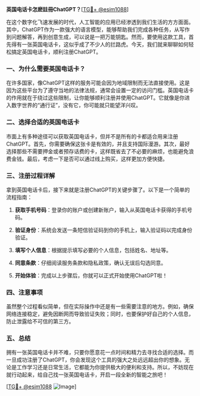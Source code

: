 **英国电话卡怎麽註冊ChatGPT？**[[TG💪+ @esim1088](https://t.me/s/esim1088)]

在这个数字化飞速发展的时代，人工智能的应用已经渗透到我们生活的方方面面。其中，ChatGPT作为一款强大的语言模型，能够帮助我们完成各种任务，从写作到问题解答，再到创意生成，可以说是一把万能钥匙。然而，要使用这款工具，首先得有一张英国电话卡，这似乎成了不少人的拦路虎。今天，我们就来聊聊如何轻松搞定英国电话卡，顺利注册ChatGPT。

### 一、为什么需要英国电话卡？

在许多国家，像ChatGPT这样的服务可能会因为地域限制而无法直接使用。这是因为这些平台为了遵守当地的法律法规，通常会设置一定的访问门槛。英国电话卡的作用就在于绕过这些限制，让你能够顺利注册并使用ChatGPT。它就像是你进入数字世界的“通行证”，没有它，你可能就只能望洋兴叹。

### 二、选择合适的英国电话卡

市面上有多种途径可以获取英国电话卡，但并不是所有的卡都适合用来注册ChatGPT。首先，你需要确保这张卡是有效的，并且支持国际漫游。其次，最好选择那些不需要押金或者预存话费的卡，这样既省去了不必要的麻烦，也能避免浪费金钱。最后，考虑一下是否可以通过线上购买，这样更加方便快捷。

### 三、注册过程详解

拿到英国电话卡后，接下来就是注册ChatGPT的关键步骤了。以下是一个简单的流程指南：

1. **获取手机号码**：登录你的账户或创建新账户，输入从英国电话卡获得的手机号码。
   
2. **验证身份**：系统会发送一条短信验证码到你的手机上，输入验证码以完成身份验证。
   
3. **填写个人信息**：根据提示填写必要的个人信息，包括姓名、地址等。
   
4. **同意条款**：仔细阅读服务条款和隐私政策，确认无误后勾选同意。
   
5. **开始体验**：完成以上步骤后，你就可以正式开始使用ChatGPT啦！

### 四、注意事项

虽然整个过程看似简单，但在实际操作中还是有一些需要注意的地方。例如，确保网络连接稳定，避免因断网而导致验证失败；同时，也要保护好自己的个人信息，防止泄露给不可信的第三方。

### 五、总结

拥有一张英国电话卡并不难，只要你愿意花一点时间和精力去寻找合适的选择。而一旦成功注册了ChatGPT，你会发现这个工具的强大之处远远超出你的想象。无论是工作学习还是日常生活，它都能为你提供极大的便利和支持。所以，不妨现在就行动起来，给自己找一张英国电话卡，开启一段全新的智能之旅吧！

[[TG💪+ @esim1088](https://t.me/s/esim1088) ![Image](https://i.postimg.cc/4NQfJmqS/Snipaste-2025-05-13-00-14-12.png)]